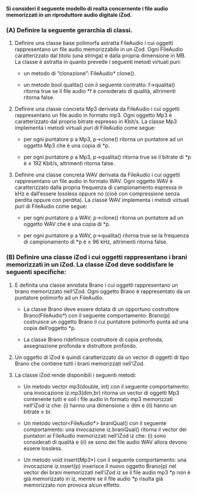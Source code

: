 **Si consideri il seguente modello di realtà concernente i file audio memorizzati in un riproduttore audio digitale iZod.**

### (A) Definire la seguente gerarchia di classi.

1. Definire una classe base polimorfa astratta FileAudio i cui oggetti rappresentano un file audio memorizzabile in un iZod. Ogni FileAudio  caratterizzato dal titolo (una stringa) e dalla propria dimensione in MB. La classe è astratta in quanto prevede i seguenti metodi virtuali puri:

   * un metodo di “clonazione”: FileAudio* clone().

   * un metodo bool qualita() con il seguente contratto: f->qualita() ritorna true se il file audio *f è considerato di qualità, altrimenti ritorna false.

2. Definire una classe concreta Mp3 derivata da FileAudio i cui oggetti rappresentano un file audio in formato mp3. Ogni oggetto Mp3 è caratterizzato dal proprio bitrate espresso in Kbit/s. La classe Mp3 implementa i metodi virtuali puri di FileAudio come segue:

   * per ogni puntatore p a Mp3, p->clone() ritorna un puntatore ad un oggetto Mp3 che è una copia di *p.

   * per ogni puntatore p a Mp3, p->qualita() ritorna true se il bitrate di *p è ≥ 192 Kbit/s, altrimenti ritorna false.

3. Definire una classe concreta WAV derivata da FileAudio i cui oggetti rappresentano un file audio in formato WAV. Ogni oggetto WAV è caratterizzato dalla propria frequenza di campionamento espressa in kHz e dall’essere lossless oppure no (cioè con compressione senza perdita oppure con perdita). La classe WAV implementa i metodi virtuali puri di FileAudio come segue:

   * per ogni puntatore p a WAV, p->clone() ritorna un puntatore ad un oggetto WAV che è una copia di *p.

   * per ogni puntatore p a WAV, p->qualita() ritorna true se la frequenza di campionamento di *p è ≥ 96 kHz, altrimenti
ritorna false.

### (B) Definire una classe iZod i cui oggetti rappresentano i brani memorizzati in un iZod. La classe iZod deve soddisfare le seguenti specifiche:

1. E definita una classe annidata Brano i cui oggetti rappresentano un brano memorizzato nell’iZod. Ogni oggetto Brano è
rappresentato da un puntatore polimorfo ad un FileAudio.

   * La classe Brano deve essere dotata di un opportuno costruttore Brano(FileAudio*) con il seguente comportamento: 
    Brano(p) costruisce un oggetto Brano il cui puntatore polimorfo punta ad una copia dell’oggetto *p.

   * La classe Brano ridefinisce costruttore di copia profonda, assegnazione profonda e distruttore profondo.

2. Un oggetto di iZod è quindi caratterizzato da un vector di oggetti di tipo Brano che contiene tutti i brani memorizzati nell’iZod.

3. La classe iZod rende disponibili i seguenti metodi:
   * Un metodo vector<Mp3> mp3(double, int) con il seguente comportamento: una invocazione iz.mp3(dim,br) ritorna un vector di oggetti Mp3 contenente tutti e soli i file audio in formato mp3 memorizzati nell’iZod iz che: (i) hanno una dimensione ≥ dim e (ii) hanno un bitrate ≥ br.

   * Un metodo vector<FileAudio*> braniQual() con il seguente comportamento: una invocazione iz.braniQual() ritorna il vector dei puntatori ai FileAudio memorizzati nell’iZod iz che: (i) sono considerati di qualità e (ii) se sono dei file audio WAV allora devono essere lossless.
   
   * Un metodo void insert(Mp3*) con il seguente comportamento: una invocazione iz.insert(p) inserisce il nuovo oggetto Brano(p) nel vector dei brani memorizzati nell’iZod iz se il file audio mp3 *p non è già memorizzato in iz, mentre se il file audio *p risulta già memorizzato non provoca alcun effetto.